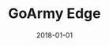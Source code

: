 ---
layout: site
title: "GoArmy Edge"
date: 2018-01-01
categories: [sports]
version: 4.3.3
major: 4
minor: 3
patch: 3
slug: goarmy-edge
link: https://www.goarmyedge.com/
submitter: lpolepeddi
permalink: /sites/:slug
---